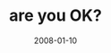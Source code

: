 ---
layout: base.njk
title : 'are you OK?' 
view_title : 'are you OK?' 
year : '2008' 
date : '2008-01-10' 
img_file : '/drawing/areyouok.png' 
html_file : 'areyouok' 
next_html : 'supermassiveblackholes.html' 
year_order : '19' 
permalink : "title/{{html_file}}.html"
---
